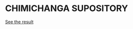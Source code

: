 CHIMICHANGA SUPOSITORY
======================

[See the result](https://megaju.github.io/chimichanga-supository/)